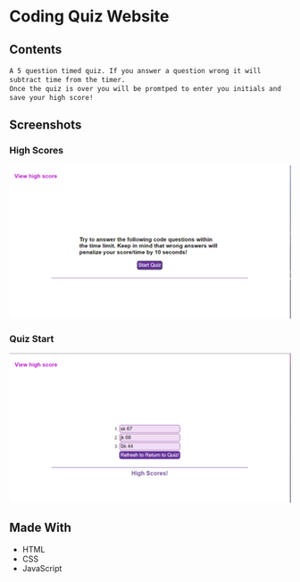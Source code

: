 # Coding Quiz Website

## Contents

``` 
A 5 question timed quiz. If you answer a question wrong it will subtract time from the timer. 
Once the quiz is over you will be promtped to enter you initials and save your high score!
```

## Screenshots 

### High Scores
![Screenshot of Website](https://github.com/seankral/coding-quiz/blob/main/assets/images/coding-quiz-read-me.PNG)

### Quiz Start
![Screenshot of Website](https://github.com/seankral/coding-quiz/blob/main/assets/images/coding-quiz-read-me-scores.PNG)

## Made With

- HTML
- CSS
- JavaScript
